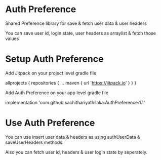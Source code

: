 # Auth Preference

Shared Preference library for save &amp; fetch user data &amp; user headers 

You can save user id, login state, user headers as arraylist & fetch those values 


# Setup Auth Preference

Add Jitpack on your project level gradle file

allprojects {
		repositories {
			...
			maven { url 'https://jitpack.io' }
		}
	}
  
Add Auth Preference on your app level gradle file

implementation 'com.github.sachithariyathilaka:AuthPreference:1.1'

# Use Auth Preference

You can use insert user data & headers as using authUserData & saveUserHeaders methods.

Also you can fetch user id, headers & user login state by seperately. 

